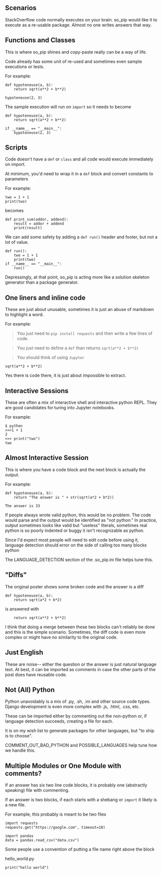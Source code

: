 Scenarios
---------
StackOverflow code normally executes on your brain. so_pip would like it to execute as a
re-usable package. Almost no one writes answers that way.

Functions and Classes
---------------------
This is where so_pip shines and copy-paste really can be a way of life.

Code already has some unit of re-used and sometimes even sample executions or tests.

For example:
```
def hypoteneuse(a, b):
    return sqrt(a**2 + b**2)

hypoteneuse(2, 3)
```
The sample execution will run on `import` so it needs to become

```
def hypoteneuse(a, b):
    return sqrt(a**2 + b**2)

if __name__ == "__main__":
    hypoteneuse(2, 3)
```

Scripts
-------
Code doesn't have a `def` or `class` and all code would execute immediately on import.

At minimum, you'd need to wrap it in a `def` block and convert constants to parameters

For example:
```
two = 1 + 1
print(two)
```
becomes
```
def print_sum(addor, addend):
    result = addor + addend
    print(result)
```

We can add some safety by adding a `def run()` header and footer, but not a lot of value.
```
def run():
    two = 1 + 1
    print(two)
if __name__ == "__main__":
    run()
```

Depressingly, at that point, so_pip is acting more like a solution skeleton generator
than a package generator.

One liners and inline code
--------------------------
These are just about unusable, sometimes it is just an abuse of markdown to highlight a word.

For example:
> You just need to `pip install requests` and then write a few lines of code.

> You just need to define a `def` than returns `sqrt(a**2 + b**2)`

> You should think of using `Jupyter`

```sqrt(a**2 + b**2)```

Yes there is code there, it is just about impossible to extract.


Interactive Sessions
--------------------
These are often a mix of interactive shell and interactive python REPL. They are good
candidates for turing into Jupyter notebooks.

For example:
```
$ python
>>>1 + 1
2
>>> print("two")
two
```

Almost Interactive Session
--------------------------
This is where you have a code block and the next block is actually the output.

For example:
```
def hypoteneuse(a, b):
    return "The answer is " + str(sqrt(a*2 + b*2))
```

```
The answer is 33
```

If people always wrote valid python, this would be no problem. The code would parse and the output would be identified
as "not python." In practice, output sometimes looks like valid but "useless" literals, sometimes real python
is so poorly indented or buggy it isn't recognizable as python.

Since I'd expect most people will need to edit code before using it, language detection should error on the side of
calling too many blocks python

The LANGUAGE_DETECTION section of the .so_pip.ini file helps tune this.

"Diffs"
--------
The original poster shows some broken code and the answer is a diff

```
def hypoteneuse(a, b):
    return sqrt(a*2 + b*2)
```
is answered with
```
    return sqrt(a**2 + b**2)
```

I think that doing a merge between these two blocks can't reliably be done and this is the simple scenario.
Sometimes, the diff code is even more complex or might have no similarity to the original code.

Just English
------------
These are noise-- either the question or the answer is just natural language text. At best, it can be
imported as comments in case the other parts of the post does have reusable code.

Not (All) Python
----------------
Python unavoidably is a mix of .py, .sh, .ini and other source code types. Django development is
even more complex with .js, .html, .css, etc.

These can be imported either by commenting out the non-python or, if language detection succeeds,
creating a file for each.

It is on my wish list to generate packages for other languages, but "to ship is to choose".

COMMENT_OUT_BAD_PYTHON and POSSIBLE_LANGUAGES help tune how we handle this.

Multiple Modules or One Module with comments?
---------------------------------------------
If an answer has six two line code blocks, it is probably one (abstractly speaking) file with commenting.

If an answer is two blocks, if each starts with a shebang or `import` it likely is a new file.

For example, this probably is meant to be two files
```
import requests
requests.get("https://google.com", timeout=10)
```

```
import pandas
data = pandas.read_csv("data.csv")
```

Some people use a convention of putting a file name right above the block

hello_world.py
```
print("hello world")
```
